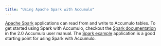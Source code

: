 ```yaml
---
title: "Using Apache Spark with Accumulo"
---
```


[Apache Spark] applications can read from and write to Accumulo tables.  To
get started using Spark with Accumulo, checkout the [Spark documentation][docs] in
the 2.0 Accumulo user manual. The [Spark example] application is a good starting point
for using Spark with Accumulo.

[Apache Spark]: https://spark.apache.org/
[docs]: /docs/2.x/development/spark
[Spark example]: https://github.com/apache/accumulo-examples/tree/main/spark
